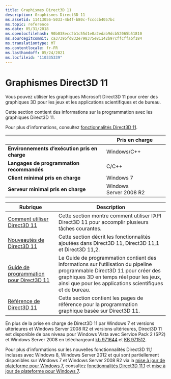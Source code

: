 ```yaml
---
title: Graphismes Direct3D 11
description: Graphismes Direct3D 11
ms.assetid: 11413056-5033-4b4f-b80c-fccccb4057bc
ms.topic: reference
ms.date: 05/31/2018
ms.openlocfilehash: 90b038ecc2b1c55d1e0a2edab9dcb52065b51810
ms.sourcegitcommit: ca37395fd832e798375e81142b97cffcffabf184
ms.translationtype: MT
ms.contentlocale: fr-FR
ms.lasthandoff: 05/24/2021
ms.locfileid: "110335339"
---
```

# <a name="direct3d-11-graphics"></a>Graphismes Direct3D 11

Vous pouvez utiliser les graphiques Microsoft Direct3D 11 pour créer des graphiques 3D pour les jeux et les applications scientifiques et de bureau.

Cette section contient des informations sur la programmation avec les graphiques Direct3D 11.

Pour plus d’informations, consultez [fonctionnalités Direct3D 11](direct3d-11-features.md).



|                                   | Pris en charge                                                                                                  |
|-----------------------------------|---------------------------------------------------------------------------------------------------|
| **Environnements d’exécution pris en charge**    | Windows/C++            |
| **Langages de programmation recommandés** | C/C++                                                                                             |
| **Client minimal pris en charge**          | Windows 7             |
| **Serveur minimal pris en charge**          | Windows Server 2008 R2 |

 

| Rubrique                                                                          | Description                                                                                                                                                                                           |
|--------------------------------------------------------------------------------|-------------------------------------------------------------------------------------------------------------------------------------------------------------------------------------------------------|
| [Comment utiliser Direct3D 11](how-to-use-direct3d-11.md)<br/>                | Cette section montre comment utiliser l’API Direct3D 11 pour accomplir plusieurs tâches courantes.<br/>                                                                                               |
| [Nouveautés de Direct3D 11](dx-graphics-overviews-introduction.md)<br/> | Cette section décrit les fonctionnalités ajoutées dans Direct3D 11, Direct3D 11,1 et Direct3D 11,2.<br/>                                                                                                    |
| [Guide de programmation pour Direct3D 11](dx-graphics-overviews.md)<br/>      | Le Guide de programmation contient des informations sur l’utilisation du pipeline programmable Direct3D 11 pour créer des graphiques 3D en temps réel pour les jeux, ainsi que pour les applications scientifiques et de bureau.<br/> |
| [Référence de Direct3D 11](atoc-d3d11-graphics-reference.md)<br/>          | Cette section contient les pages de référence pour la programmation graphique basée sur Direct3D 11.<br/>                                                                                                      |



 

En plus de la prise en charge de Direct3D 11 par Windows 7 et versions ultérieures et Windows Server 2008 R2 et versions ultérieures, Direct3D 11 est disponible de bas niveau pour Windows Vista avec Service Pack 2 (SP2) et Windows Server 2008 en téléchargeant [kb 971644](https://support.microsoft.com/kb/971644) et [KB 971512](https://support.microsoft.com/kb/971512/).

Pour plus d’informations sur les nouvelles fonctionnalités Direct3D 11,1 incluses avec Windows 8, Windows Server 2012 et qui sont partiellement disponibles sur Windows 7 et Windows Server 2008 R2 via la [mise à jour de plateforme pour Windows 7](https://support.microsoft.com/kb/2670838), consultez [fonctionnalités Direct3D 11,1](direct3d-11-1-features.md) et [mise à jour de plateforme pour Windows 7](/windows/desktop/direct3darticles/platform-update-for-windows-7).

 

